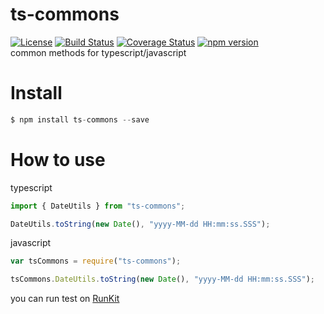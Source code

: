 # ts-commons

[![License](http://img.shields.io/:license-apache-brightgreen.svg)](http://www.apache.org/licenses/LICENSE-2.0.html)
[![Build Status](https://travis-ci.org/wz2cool/ts-commons.svg?branch=master)](https://travis-ci.org/wz2cool/ts-commons)
[![Coverage Status](https://coveralls.io/repos/github/wz2cool/ts-commons/badge.svg?branch=master)](https://coveralls.io/github/wz2cool/ts-commons?branch=master)
[![npm version](https://badge.fury.io/js/ts-commons.svg)](https://badge.fury.io/js/ts-commons)  
common methods for typescript/javascript

# Install

```js
$ npm install ts-commons --save
```

# How to use
typescript
```js
import { DateUtils } from "ts-commons";

DateUtils.toString(new Date(), "yyyy-MM-dd HH:mm:ss.SSS");
```

javascript
```js
var tsCommons = require("ts-commons");

tsCommons.DateUtils.toString(new Date(), "yyyy-MM-dd HH:mm:ss.SSS");
```

you can run test on [RunKit](https://runkit.com/wz2cool/5b952e2dbdc3c3001270457b)